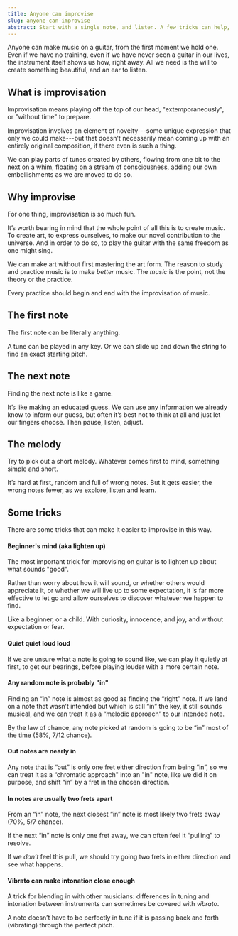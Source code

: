 ```yaml
---
title: Anyone can improvise
slug: anyone-can-improvise
abstract: Start with a single note, and listen. A few tricks can help, too.
---
```


Anyone can make music on a guitar,
from the first moment we hold one. 
Even if we have no training,
even if we have never seen a guitar in our lives,
the instrument itself shows us how, right away. 
All we need is the will to create something beautiful, 
and an ear to listen.

## What is improvisation

Improvisation means playing off the top of our head,
"extemporaneously",
or "without time" to prepare.

Improvisation involves an element of novelty---some 
unique expression that only we could make---but that 
doesn't necessarily mean coming up with an entirely original composition,
if there even is such a thing.

We can play parts of tunes created by others,
flowing from one bit to the next on a whim,
floating on a stream of consciousness,
adding our own embellishments as we are moved to do so. 

## Why improvise

For one thing,
improvisation is so much fun.

It’s worth bearing in mind that the whole point of all this is to create music.
To create art, to express ourselves, to make our novel contribution to the universe.
And in order to do so,
to play the guitar with the same freedom as one might sing.

We can make art without first mastering the art form. 
The reason to study and practice music
is to make *better* music.
The *music* is the point,
not the theory or the practice.

Every practice should begin and end with the improvisation of music.

## The first note

The first note can be literally anything. 

A tune can be played in any key.
Or we can slide up and down the string to find an exact starting pitch. 

## The next note

Finding the next note is like a game. 

It’s like making an educated guess. 
We can use any information we already know to inform our guess,
but often it’s best not to think at all and just let our fingers choose.
Then
pause,
listen,
adjust.

## The melody

Try to pick out a short melody.
Whatever comes first to mind,
something simple and short. 

It’s hard at first,
random and full of wrong notes.
But it gets easier,
the wrong notes fewer,
as we explore, 
listen and learn.

## Some tricks

There are some tricks that can make it easier to improvise in this way. 

#### Beginner's mind (aka lighten up)

The most important trick for improvising on guitar is to lighten up about what sounds "good".

Rather than worry about how it will sound,
or whether others would appreciate it,
or whether we will live up to some expectation,
it is far more effective to let go and allow ourselves to discover whatever we happen to find.

Like a beginner, or a child.
With curiosity, innocence, and joy, 
and without expectation or fear.

#### Quiet quiet loud loud

If we are unsure what a note is going to sound like, 
we can play it quietly at first,
to get our bearings,
before playing louder with a more certain note. 

#### Any random note is probably "in"

Finding an “in” note is almost as good as finding the “right” note. If we land on a note that wasn’t intended but which is still “in” the key,
it still sounds musical,
and we can treat it as a “melodic approach” to our intended note. 

By the law of chance, 
any note picked at random is going to be “in” most of the time (58%, 7/12 chance). 

#### Out notes are nearly in

Any note that is “out” is only one fret either direction from being “in”,
so we can treat it as a “chromatic approach" into an "in" note,
like we did it on purpose,
and shift “in” by a fret in the chosen direction. 

#### In notes are usually two frets apart

From an “in” note, 
the next closest “in” note is most likely two frets away (70%, 5/7 chance). 

If the next “in” note is only one fret away,
we can often feel it “pulling” to resolve.

If we *don’t* feel this pull,
we should try going two frets in either direction and see what happens.

#### Vibrato can make intonation close enough

A trick for blending in with other musicians:
differences in tuning and intonation between instruments can sometimes be covered with *vibrato*. 

A note doesn’t have to be perfectly in tune if it is passing back and forth 
(vibrating) through the perfect pitch. 
